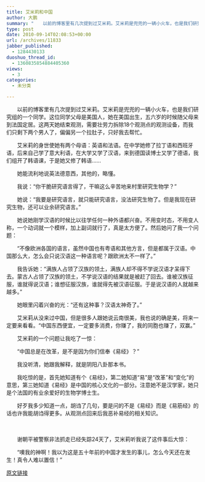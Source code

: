 ```yaml
---
title: 艾米莉和中国
author: 大鹏
summary: "　　以前的博客里有几次提到过艾米莉。艾米莉是兜兜的一辆小火车，也是我们研究组的一个同学。这位同学父母是美国人，她在美国出生，五六岁的时候随父母来到法国定居。这两天她结束观测，需要壮劳力拆除18个观测点的观测设备，而我们只剩下两个男人了，偏偏另一个拉肚子，只好我去帮忙。"
type: post
date: 2010-09-14T02:08:53+00:00
url: /archives/11833
jabber_published:
  - 1284430133
duoshuo_thread_id:
  - 1360835854884405360
views:
  - 3
categories:
  - 未分类

---
```

　　以前的博客里有几次提到过艾米莉。艾米莉是兜兜的一辆小火车，也是我们研究组的一个同学。这位同学父母是美国人，她在美国出生，五六岁的时候随父母来到法国定居。这两天她结束观测，需要壮劳力拆除18个观测点的观测设备，而我们只剩下两个男人了，偏偏另一个拉肚子，只好我去帮忙。
  
　　艾米莉的身世使她有两个母语：英语和法语。在中学她修了拉丁语和西班牙语，后来自己学了意大利语，在大学又学了汉语，来到德国读博士又学了德语，我们组开了韩语课，于是她又修了韩语……
  
　　她能流利地说英法德意西，其他的，略懂。
  
　　我说：“你干脆研究语言得了，干嘛这么辛苦地来村里研究生物学？”
  
　　她说：“我要是研究语言，就只能研究语言，没法研究生物了。但是我现在研究生物，还可以业余研究语言。”

　　她说她刚学汉语的时候比以往学任何一种外语都兴奋。不用变时态，不用变人称，一个动词就一个模样，加上副词就行了，真是太方便了。然后她问了我一个问题：
  
　　“不像欧洲各国的语言，虽然中国也有粤语和其他方言，但是都属于汉语。中国那么大，怎么会只说汉语这一种语言呢？跟欧洲太不一样了。”
  
　　我告诉她：“满族人占领了汉族的领土，满族人却不得不学说汉语才呆得下去。蒙古人占领了汉族的领土，不学说汉语的结果就是被赶了回去。谁被汉族征服，谁就得说汉语；谁想征服汉族，谁就得先被汉语征服。于是说汉语的人就越来越多。”

　　她眼里闪着兴奋的光：“还有这种事？汉语太神奇了。”

　　艾米莉从没来过中国，但是很多人跟她说云南很美，我也说的确是美，将来一定要来看看。“中国东西便宜，一定要多消费，你赚了，我的同胞也赚了，双赢。”

　　艾米莉的一个问题让我吃了一惊：
  
　　“中国总是在改革，是不是因为你们信奉《易经》？”
  
　　我没听清，她跟我解释，就是阴阳八卦那本书。
  
　　我吃惊的是，首先她知道有个《易经》，第二她知道“易”是“改革”和“变化”的意思，第三她知道《易经》是中国的核心文化的一部分。注意她不是汉学家，她只是个法国的有业余爱好的生物学博士生。

　　好歹我多少知道一点，胡诌了几句，要是问的不是《易经》而是《易筋经》的话也许我能胡诌得更多。从观测点回来后我恶补易经的相关知识。
  
　　
  
　　谢朝平被警察非法抓走已经失踪24天了，艾米莉听我说了这件事后大惊：
  
　　“噢我的神啊！我以为这是五十年前的中国才发生的事儿，怎么今天还在发生！真令人难以置信！”

[原文链接](http://dapengde.com/archives/11833)

